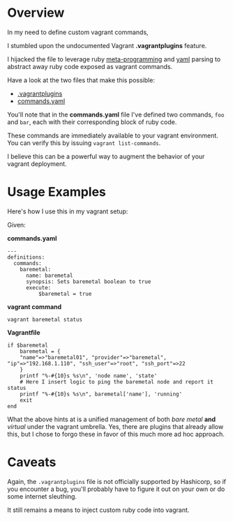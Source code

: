 # Overview

In my need to define custom vagrant commands, 

I stumbled upon the undocumented Vagrant **.vagrantplugins** feature.

I hijacked the file to leverage ruby [meta-programming](http://ruby-metaprogramming.rubylearning.com/html/ruby_metaprogramming_3.html) and [yaml](http://yaml.org/YAML_for_ruby.html) parsing to abstract away ruby code exposed as vagrant commands. 

Have a look at the two files that make this possible:

- [.vagrantplugins](.vagrantplugins)
- [commands.yaml](etc/commands.yaml)

You'll note that in the **commands.yaml** file I've defined two commands, `foo` and `bar`, each with their corresponding block of ruby code.

These commands are immediately available to your vagrant environment. You can verify this by issuing `vagrant list-commands`.

I believe this can be a powerful way to augment the behavior of your vagrant deployment.

# Usage Examples

Here's how I use this in my vagrant setup:

Given: 

**commands.yaml**

```
---
definitions:
  commands:
    baremetal:
      name: baremetal
      synopsis: Sets baremetal boolean to true
      execute:
          $baremetal = true
```

**vagrant command**

`vagrant baremetal status`

**Vagrantfile**

```
if $baremetal
	baremetal = {
	"name"=>"baremetal01", "provider"=>"baremetal", "ip"=>"192.168.1.110", "ssh_user"=>"root", "ssh_port"=>22
	}
	printf "%-#{10}s %s\n", 'node name', 'state'
	# Here I insert logic to ping the baremetal node and report it status
	printf "%-#{10}s %s\n", baremetal['name'], 'running'
	exit
end
```

What the above hints at is a unified management of both *bare metal* **and** *virtual* under the vagrant umbrella. Yes, there are plugins that already allow this, but I chose to forgo these in favor of this much more ad hoc approach.

# Caveats

Again, the `.vagrantplugins` file is not officially supported by Hashicorp, so if you encounter a bug, you'll probably have to figure it out on your own or do some internet sleuthing. 

It still remains a means to inject custom ruby code into vagrant.
